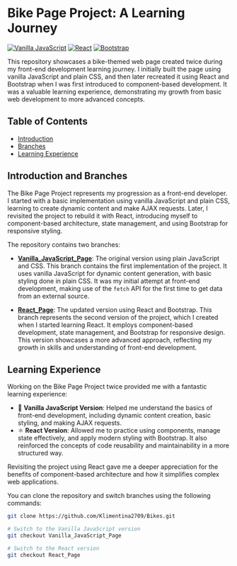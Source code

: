 # Bike Page Project: A Learning Journey

[![Vanilla JavaScript](https://img.shields.io/badge/Vanilla%20JavaScript-Basic-yellow)](https://developer.mozilla.org/en-US/docs/Web/JavaScript)
[![React](https://img.shields.io/badge/React-18-blue)](https://reactjs.org/)
[![Bootstrap](https://img.shields.io/badge/Bootstrap-5-purple)](https://getbootstrap.com/)

This repository showcases a bike-themed web page created twice during my front-end development learning journey. I initially built the page using vanilla JavaScript and plain CSS, and then later recreated it using React and Bootstrap when I was first introduced to component-based development. It was a valuable learning experience, demonstrating my growth from basic web development to more advanced concepts.

## Table of Contents

- [Introduction](#introduction)
- [Branches](#branches)
- [Learning Experience](#learning-experience)

## Introduction and Branches

The Bike Page Project represents my progression as a front-end developer. I started with a basic implementation using vanilla JavaScript and plain CSS, learning to create dynamic content and make AJAX requests. Later, I revisited the project to rebuild it with React, introducing myself to component-based architecture, state management, and using Bootstrap for responsive styling.

The repository contains two branches:

- **[Vanilla_JavaScript_Page](https://github.com/Klimentina2709/Bikes/tree/Vanilla_JavaScript_Page)**: The original version using plain JavaScript and CSS. This branch contains the first implementation of the project. It uses vanilla JavaScript for dynamic content generation, with basic styling done in plain CSS. It was my initial attempt at front-end development, making use of the `fetch` API for the first time to get data from an external source.

- **[React_Page](https://github.com/Klimentina2709/Bikes/tree/React_Page)**: The updated version using React and Bootstrap. This branch represents the second version of the project, which I created when I started learning React. It employs component-based development, state management, and Bootstrap for responsive design. This version showcases a more advanced approach, reflecting my growth in skills and understanding of front-end development.

## Learning Experience

Working on the Bike Page Project twice provided me with a fantastic learning experience:

- 🚀 **Vanilla JavaScript Version**: Helped me understand the basics of front-end development, including dynamic content creation, basic styling, and making AJAX requests.
- ⚛️ **React Version**: Allowed me to practice using components, manage state effectively, and apply modern styling with Bootstrap. It also reinforced the concepts of code reusability and maintainability in a more structured way.

Revisiting the project using React gave me a deeper appreciation for the benefits of component-based architecture and how it simplifies complex web applications.

You can clone the repository and switch branches using the following commands:

```bash
git clone https://github.com/Klimentina2709/Bikes.git

# Switch to the Vanilla JavaScript version
git checkout Vanilla_JavaScript_Page

# Switch to the React version
git checkout React_Page
```
